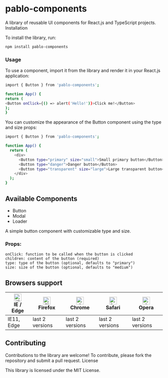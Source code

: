 # pablo-components

A library of reusable UI components for React.js and TypeScript projects.
Installation

To install the library, run:

```bash
npm install pablo-components
```

### Usage

To use a component, import it from the library and render it in your React.js application:

```bash
import { Button } from 'pablo-components';

function App() {
return (
<Button onClick={() => alert('Hello!')}>Click me!</Button>
);
}
```

You can customize the appearance of the Button component using the type and size props:

```bash
import { Button } from 'pablo-components';

function App() {
  return (
    <div>
      <Button type="primary" size="small">Small primary button</Button>
      <Button type="danger">Danger button</Button>
      <Button type="transparent" size="large">Large transparent button</Button>
    </div>
  );
}
```

## Available Components

- Button
- Modal
- Loader

A simple button component with customizable type and size.

### Props:

    onClick: function to be called when the button is clicked
    children: content of the button (required)
    type: type of the button (optional, defaults to "primary")
    size: size of the button (optional, defaults to "medium")

## Browsers support

| [<img src="https://raw.githubusercontent.com/alrra/browser-logos/master/src/edge/edge_48x48.png" alt="IE / Edge" width="24px" height="24px" />](http://godban.github.io/browsers-support-badges/)</br>IE / Edge | [<img src="https://raw.githubusercontent.com/alrra/browser-logos/master/src/firefox/firefox_48x48.png" alt="Firefox" width="24px" height="24px" />](http://godban.github.io/browsers-support-badges/)</br>Firefox | [<img src="https://raw.githubusercontent.com/alrra/browser-logos/master/src/chrome/chrome_48x48.png" alt="Chrome" width="24px" height="24px" />](http://godban.github.io/browsers-support-badges/)</br>Chrome | [<img src="https://raw.githubusercontent.com/alrra/browser-logos/master/src/safari/safari_48x48.png" alt="Safari" width="24px" height="24px" />](http://godban.github.io/browsers-support-badges/)</br>Safari | [<img src="https://raw.githubusercontent.com/alrra/browser-logos/master/src/opera/opera_48x48.png" alt="Opera" width="24px" height="24px" />](http://godban.github.io/browsers-support-badges/)</br>Opera |
| --------------------------------------------------------------------------------------------------------------------------------------------------------------------------------------------------------------- | ----------------------------------------------------------------------------------------------------------------------------------------------------------------------------------------------------------------- | ------------------------------------------------------------------------------------------------------------------------------------------------------------------------------------------------------------- | ------------------------------------------------------------------------------------------------------------------------------------------------------------------------------------------------------------- | --------------------------------------------------------------------------------------------------------------------------------------------------------------------------------------------------------- |
| IE11, Edge                                                                                                                                                                                                      | last 2 versions                                                                                                                                                                                                   | last 2 versions                                                                                                                                                                                               | last 2 versions                                                                                                                                                                                               | last 2 versions                                                                                                                                                                                           |

## Contributing

Contributions to the library are welcome! To contribute, please fork the repository and submit a pull request.
License

This library is licensed under the MIT License.
